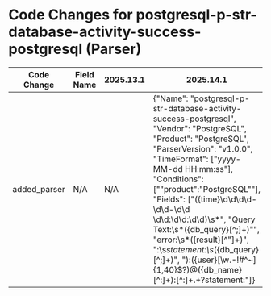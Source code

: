 # Code Changes for postgresql-p-str-database-activity-success-postgresql (Parser)

| Code Change | Field Name | 2025.13.1 | 2025.14.1 |
|-------------|------------|-----------|------------|
| added_parser | N/A | N/A | {"Name": "postgresql-p-str-database-activity-success-postgresql", "Vendor": "PostgreSQL", "Product": "PostgreSQL", "ParserVersion": "v1.0.0", "TimeFormat": ["yyyy-MM-dd HH:mm:ss"], "Conditions": ["\"product\":\"PostgreSQL\""], "Fields": ["({time}\d\d\d\d-\d\d-\d\d \d\d:\d\d:\d\d)\s*", "Query Text:\s*({db_query}[^;]+)\"", "error:\s*({result}[^\"]+)", ":\s*statement:\s*({db_query}[^;]+)", "\):({user}[\w\.\-\!\#\^\~]{1,40}\$?)@({db_name}[^:]+):[^:]+.+?statement:"]} |
